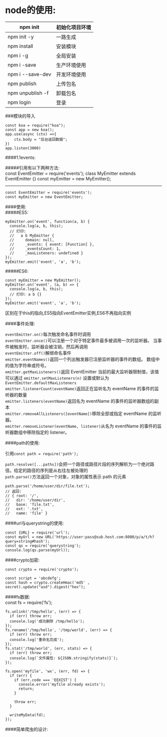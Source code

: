 node的使用:<br>
=============


npm init | 初始化项目环境
----     |  -----
npm init -y | 一路生成
npm install | 安装模块
npm i -g | 全局安装
npm i -save | 生产环境使用
npm i --save-dev | 开发环境使用
npm publish | 上传包名
npm unpublish -f | 卸载包名
npm login | 登录

###模块的导入<br>

	const koa = require("koa");
	const app = new koa();
	app.use(async (ctx) =>{
		ctx.body = "后台返回数据";	
	})
	app.listen(3000)

####1.1events:<br>

#####引用有以下两种方法:<br>
	const EventEmitter = require('events');
	class MyEmitter extends EventEmitter {}
	const myEmitter = new MyEmitter();

* * * 

	const EventEmitter = require('events');
	const myEmitter = new EventEmitter;

####使用:<br>
#####ES5:<br>

	myEmitter.on('event', function(a, b) {
	  console.log(a, b, this);
	  // 打印:
	  //   a b MyEmitter {
	  //     domain: null,
	  //     _events: { event: [Function] },
	  //     _eventsCount: 1,
	  //     _maxListeners: undefined }
	});
	myEmitter.emit('event', 'a', 'b');

#####ES6:<br>

	const myEmitter = new MyEmitter();
	myEmitter.on('event', (a, b) => {
	  console.log(a, b, this);
	  // 打印: a b {}
	});
	myEmitter.emit('event', 'a', 'b');

区别在于this的指向,ES5指向EventEmitter实例,ES6不再指向实例

####事件处理:<br>

`eventEmitter.on()`每次触发命名事件时调用<br>
`eventEmitter.once()`可以注册一个对于特定事件最多被调用一次的监听器。 当事件被触发时，监听器会被注销，然后再调用<br>
`eventEmitter.off()`解绑命名事件<br>
`emitter.eventNames()`返回一个列出触发器已注册监听器的事件的数组。 数组中的值为字符串或符号。<br>
`emitter.getMaxListeners()`返回 EventEmitter 当前的最大监听器限制值，该值可以通过 `emitter.setMaxListeners(n)` 设置或默认为 `EventEmitter.defaultMaxListeners`<br>
`emitter.listenerCount(eventName)`返回正在监听名为 eventName 的事件的监听器的数量<br>
`emitter.listeners(eventName)`返回名为 eventName 的事件的监听器数组的副本<br>
`emitter.removeAllListeners([eventName])`移除全部或指定 eventName 的监听器。<br>
`emitter.removeListener(eventName, listener)`从名为 eventName 的事件的监听器数组中移除指定的 listener。<br>

####path的使用:<br>

引用`const path = require('path');`<br>

`path.resolve([...paths])`会把一个路径或路径片段的序列解析为一个绝对路径。给定的路径的序列是从右往左被处理的<br>
`path.parse()`方法返回一个对象，对象的属性表示 path 的元素

	path.parse('/home/user/dir/file.txt');
	// 返回:
	// { root: '/',
	//   dir: '/home/user/dir',
	//   base: 'file.txt',
	//   ext: '.txt',
	//   name: 'file' }

####url与querystring的使用:<br>

	const {URL} = require('url');
	const myUrl = new URL('https://user:pass@sub.host.com:8080/p/a/t/h?query=string#hash');
	const qs = require('querystring');
	console.log(qs.parse(myUrl));

####crypto加密:<br>

	const crypto = require('crypto');
	
	const script = 'abcdefg';
	const hash = crypto.createHmac('md5' , secret).update("asd").digest("hex");

####fs数据:<br>
const fs = require('fs');

	fs.unlink('/tmp/hello', (err) => {
	  if (err) throw err;
	  console.log('成功删除 /tmp/hello');
	});
	fs.rename('/tmp/hello', '/tmp/world', (err) => {
	  if (err) throw err;
	  console.log('重命名完成');
	});
	fs.stat('/tmp/world', (err, stats) => {
	  if (err) throw err;
	  console.log(`文件属性: ${JSON.stringify(stats)}`);
	});

	fs.open('myfile', 'wx', (err, fd) => {
	  if (err) {
	    if (err.code === 'EEXIST') {
	      console.error('myfile already exists');
	      return;
	    }
	
	    throw err;
	  }
	
	  writeMyData(fd);
	});

####简单爬虫的设计:<br>
